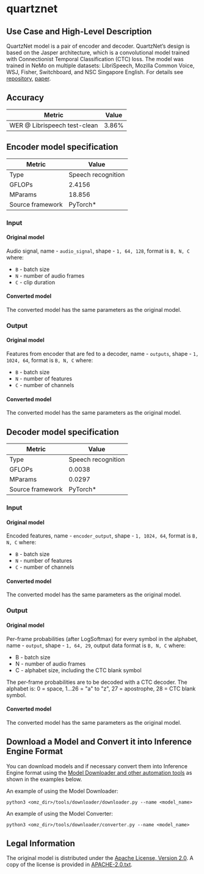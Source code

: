 # quartznet

## Use Case and High-Level Description

QuartzNet model is a pair of encoder and decoder. QuartzNet’s design is based on the Jasper architecture,
which is a convolutional model trained with Connectionist Temporal Classification (CTC) loss.
The model was trained in NeMo on multiple datasets: LibriSpeech,
Mozilla Common Voice, WSJ, Fisher, Switchboard, and NSC Singapore English.
For details see [repository](https://github.com/NVIDIA/NeMo), [paper](https://arxiv.org/pdf/1910.10261.pdf).

## Accuracy

| Metric                       | Value |
| ---------------------------- | ----- |
| WER @ Librispeech test-clean | 3.86% |

## Encoder model specification

| Metric           | Value              |
| ---------------- | ------------------ |
| Type             | Speech recognition |
| GFLOPs           | 2.4156             |
| MParams          | 18.856             |
| Source framework | PyTorch\*          |

### Input

#### Original model

Audio signal, name - `audio_signal`,  shape - `1, 64, 128`, format is `B, N, C` where:

- `B` - batch size
- `N` - number of audio frames
- `C` - clip duration

#### Converted model

The converted model has the same parameters as the original model.

### Output

#### Original model

Features from encoder that are fed to a decoder, name - `outputs`,  shape - `1, 1024, 64`, format is `B, N, C` where:

- `B` - batch size
- `N` - number of features
- `C` - number of channels

#### Converted model

The converted model has the same parameters as the original model.

## Decoder model specification

| Metric           | Value              |
| ---------------- | ------------------ |
| Type             | Speech recognition |
| GFLOPs           | 0.0038             |
| MParams          | 0.0297             |
| Source framework | PyTorch\*          |

### Input

#### Original model

Encoded features, name - `encoder_output`,  shape - `1, 1024, 64`, format is `B, N, C` where:

- `B` - batch size
- `N` - number of features
- `C` - number of channels

#### Converted model

The converted model has the same parameters as the original model.

### Output

#### Original model

Per-frame probabilities (after LogSoftmax) for every symbol in the alphabet, name - `output`,  shape - `1, 64, 29`, output data format is `B, N, C` where:

- B - batch size
- N - number of audio frames
- C - alphabet size, including the CTC blank symbol

The per-frame probabilities are to be decoded with a CTC decoder.
The alphabet is: 0 = space, 1...26 = "a" to "z", 27 = apostrophe, 28 = CTC blank symbol.

#### Converted model

The converted model has the same parameters as the original model.

## Download a Model and Convert it into Inference Engine Format

You can download models and if necessary convert them into Inference Engine format using the [Model Downloader and other automation tools](../../../tools/downloader/README.md) as shown in the examples below.

An example of using the Model Downloader:
```
python3 <omz_dir>/tools/downloader/downloader.py --name <model_name>
```

An example of using the Model Converter:
```
python3 <omz_dir>/tools/downloader/converter.py --name <model_name>
```

## Legal Information

The original model is distributed under the
[Apache License, Version 2.0](https://raw.githubusercontent.com/NVIDIA/NeMo/main/LICENSE).
A copy of the license is provided in [APACHE-2.0.txt](../licenses/APACHE-2.0.txt).
